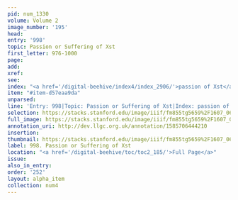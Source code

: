 ```yaml
---
pid: num_1330
volume: Volume 2
image_number: '195'
head: 
entry: '998'
topic: Passion or Suffering of Xst
first_letter: 976-1000
page: 
add: 
xref: 
see: 
index: "<a href='/digital-beehive/index4/index_2906/'>passion of Xst</a>"
item: "#item-d57eaa9da"
unparsed: 
line: 'Entry: 998|Topic: Passion or Suffering of Xst|Index: passion of Xst|#item-d57eaa9da'
selection: https://stacks.stanford.edu/image/iiif/fm855tg5659%2F1607_0662/403,2710,2810,770/full/0/default.jpg
full_image: https://stacks.stanford.edu/image/iiif/fm855tg5659%2F1607_0662/full/full/0/default.jpg
annotation_uri: http://dev.llgc.org.uk/annotation/1585706444210
insertion: 
thumbnail: https://stacks.stanford.edu/image/iiif/fm855tg5659%2F1607_0662/403,2710,600,180/250,/0/default.jpg
label: 998. Passion or Suffering of Xst
location: "<a href='/digital-beehive/toc/toc2_185/'>Full Page</a>"
issue: 
also_in_entry: 
order: '252'
layout: alpha_item
collection: num4
---
```


